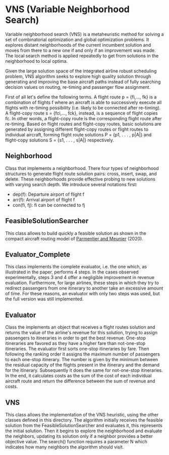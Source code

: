 # VNS (Variable Neighborhood Search)
Variable neighborhood search (VNS) is a metaheuristic method for solving a set of combinatorial optimization and global optimization problems. It explores distant neighborhoods of the current incumbent solution and moves from there to a new one if and only if an improvement was made. The local search method is applied repeatedly to get from solutions in the neighborhood to local optima.

Given the large solution space of the integrated airline robust scheduling problem, VNS algorithm seeks to explore high quality solution through generating and improving the base aircraft paths instead of fully searching decision values on routing, re-timing and passenger flow assignment.

First of all let's define the following terms. A flight route p = {fi,..., fk} is a combination of flights f where an aircraft is able to successively execute all flights with re-timing possibility (i.e. likely to be connected after re-timing). A flight-copy route s = {fci,..., fck}, instead, is a sequence of flight copies fc. In other words, a flight-copy route is the corresponding flight route after re-timing.
Based on flight routes and flight-copy routes, basic solutions are generated by assigning different flight-copy routes or flight routes to individual aircraft, forming flight route solutions P = {p1, . . . , p|A|} and flight-copy solutions S = {s1, . . . , s|A|} respectively. 

## Neighborhood

Class that implements a neighborhood. There four types of neighborhood structures to generate flight route solution pairs: cross, insert, swap, and delete. These neighborhoods provide effective probing to new solutions with varying search depth. We introduce several notations first:
* dep(f): Departure airport of flight f
* arr(f): Arrival airport of flight f
* con(fi, fj): fi can be connected to fj

## FeasibleSolutionSearcher

This class allows to build quickly a feasible solution as shown in the compact aircraft routing model of [Parmentier and Meunier](https://www.sciencedirect.com/science/article/pii/S0305048317306837) (2020).

## Evaluator_Complete
This class implements the complete evaluator, i.e. the one which, as illustrated in the paper, performs 4 steps. In the cases observed experimentally, steps 3 and 4 offer a negligible improvement in revenue evaluation. Furthermore, for large airlines, these steps in which they try to redirect passengers from one itinerary to another take an excessive amount of time. For these reasons, an evaluator with only two steps was used, but the full version was still implemented. 

## Evaluator

Class the implements an object that receives a flight routes solution and returns the value of the airline's revenue for this solution, trying to assign passengers to itineraries in order to get the best revenue. 
One-stop itineraries are favored as they have a higher fare than not-one-stop itineraries. The evaluator first sorts one-stop itineraries by fare. Then following the ranking order it assigns the maximum number of passengers to each one-stop itinerary. The number is given by the minimum between the residual capacity of the flights present in the itinerary and the demand for the itinerary.
Subsequently it does the same for not-one-stop itineraries.
In the end, it calculates costs as the sum of the cost of each individual aircraft route and return the difference between the sum of revenue and costs.

## VNS

This class allows the implementation of the VNS heuristic, using the other classes defined in this directory.
The algorithm initially receives the feasible solution from the FeasibleSolutionSearcher and evaluates it, this represents the initial solution. 
Then it begins to explore the neighborhood and evaluate the neighbors, updating its solution only if a neighbor provides a better objective value.
The search() function requires a parameter N which indicates how many neighbors the algorithm should visit.

